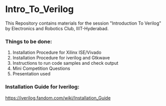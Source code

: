 # Intro_To_Verilog

This Repository contains materials for the session "Introduction To Verilog" by Electronics and Robotics Club, IIIT-Hyderabad.

### Things to be done:
1. Installation Procedure for Xilinx ISE/Vivado
2. Installation Procedure for iverilog and Gtkwave
3. Instructions to run code samples and check output 
4. Mini Competition Questions
5. Presentation used

### Installation Guide for Iverilog:
https://iverilog.fandom.com/wiki/Installation_Guide
